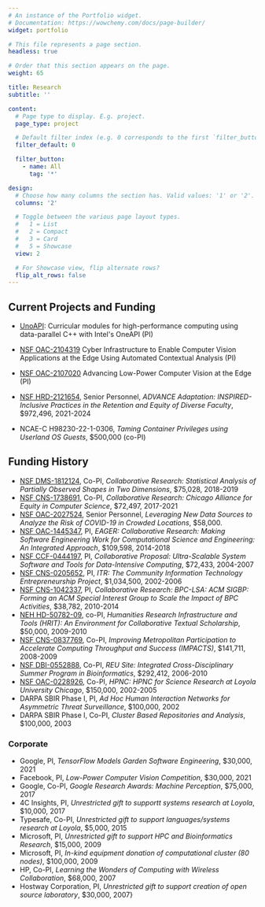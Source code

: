 ```yaml
---
# An instance of the Portfolio widget.
# Documentation: https://wowchemy.com/docs/page-builder/
widget: portfolio

# This file represents a page section.
headless: true

# Order that this section appears on the page.
weight: 65

title: Research
subtitle: ''

content:
  # Page type to display. E.g. project.
  page_type: project

  # Default filter index (e.g. 0 corresponds to the first `filter_button` instance below).
  filter_default: 0

  filter_button:
    - name: All
      tag: '*'

design:
  # Choose how many columns the section has. Valid values: '1' or '2'.
  columns: '2'

  # Toggle between the various page layout types.
  #   1 = List
  #   2 = Compact
  #   3 = Card
  #   5 = Showcase
  view: 2

  # For Showcase view, flip alternate rows?
  flip_alt_rows: false
---
```


## Current Projects and Funding

- [UnoAPI](https://unoapi.cs.luc.edu): Curricular modules for high-performance computing using data-parallel C++ with Intel's OneAPI (PI)

- [NSF OAC-2104319](https://nsf.gov/awardsearch/showAward?AWD_ID=2104319)
Cyber Infrastructure to Enable Computer Vision Applications at the Edge Using Automated Contextual Analysis (PI)

- [NSF OAC-2107020](https://nsf.gov/awardsearch/showAward?AWD_ID=2107020) Advancing Low-Power Computer Vision at the Edge (PI)

- [NSF HRD-2121654](https://www.nsf.gov/awardsearch/showAward?AWD_ID=2121654), Senior Personnel, *ADVANCE Adaptation: INSPIRED-Inclusive Practices in the Retention and Equity of Diverse Faculty*, \$972,496, 2021-2024

- NCAE-C H98230-22-1-0306, *Taming Container Privileges using Userland OS Guests*, \$500,000  (co-PI)


## Funding History

- [NSF DMS-1812124](https://www.nsf.gov/awardsearch/showAward?AWD_ID=1812124), Co-PI, *Collaborative Research: Statistical Analysis of Partially Observed Shapes in Two Dimensions*, \$75,028, 2018-2019
- [NSF CNS-1738691](https://www.nsf.gov/awardsearch/showAward?AWD_ID=1738691), Co-PI, *Collaborative Research: Chicago Alliance for Equity in Computer Science*, \$72,497, 2017-2021
-  [NSF OAC-2027524](https://www.nsf.gov/awardsearch/showAward?AWD_ID=2027524),
   Senior Personnel, *Leveraging New Data Sources to Analyze the Risk of COVID-19 in Crowded Locations*, \$58,000.
- [NSF OAC-1445347](https://www.nsf.gov/awardsearch/showAward?AWD_ID=1445347), PI, *EAGER: Collaborative Research: Making Software Engineering Work for Computational Science and Engineering: An Integrated Approach*, \$109,598, 2014-2018
- [NSF CCF-0444197](https://www.nsf.gov/awardsearch/showAward?AWD_ID=0444197), PI, *Collaborative Proposal: Ultra-Scalable System Software and Tools for Data-Intensive Computing*, \$72,433, 2004-2007
- [NSF CNS-0205652](https://www.nsf.gov/awardsearch/showAward?AWD_ID=0205652), PI, *ITR: The Community Information Technology Entrepreneurship Project*, \$1,034,500, 2002-2006
- [NSF CNS-1042337](https://www.nsf.gov/awardsearch/showAward?AWD_ID=1042337), PI, *Collaborative Research: BPC-LSA: ACM SIGBP: Forming an ACM Special Interest Group to Scale the Impact of BPC Activities*, \$38,782, 2010-2014
- [NEH HD-50782-09](https://securegrants.neh.gov/publicquery/main.aspx?f=1&gn=HD-50782-09), co-PI, *Humanities Research Infrastructure and Tools (HRIT): An Environment for Collaborative Textual Scholarship*, \$50,000, 2009-2010
- [NSF CNS-0837769](https://www.nsf.gov/awardsearch/showAward?AWD_ID=0837769), Co-PI, *Improving Metropolitan Participation to Accelerate Computing Throughput and Success (IMPACTS)*, \$141,711, 2008-2009
- [NSF DBI-0552888](https://www.nsf.gov/awardsearch/showAward?AWD_ID=0552888), Co-PI, *REU Site: Integrated Cross-Disciplinary Summer Program in Bioinformatics*, \$292,412, 2006-2010
- [NSF OAC-0228926](https://www.nsf.gov/awardsearch/showAward?AWD_ID=0228926), Co-PI, *HPNC: HPNC for Science Research at Loyola University Chicago*, \$150,000, 2002-2005
- DARPA SBIR Phase I, PI, *Ad Hoc Human Interaction Networks for Asymmetric Threat Surveillance*, \$100,000, 2002
- DARPA SBIR Phase I, Co-PI, *Cluster Based Repositories and Analysis*, \$100,000, 2003

### Corporate

- Google, PI, *TensorFlow Models Garden Software Engineering*, \$30,000, 2021
- Facebook, PI, *Low-Power Computer Vision Competition*, \$30,000, 2021
- Google, Co-PI, *Google Research Awards: Machine Perception*, \$75,000, 2017
- 4C Insights, PI, *Unrestricted gift to supportt systems research at
    Loyola*, \$10,000, 2017
- Typesafe, Co-PI, *Unrestricted gift to support languages/systems research at Loyola*, \$5,000, 2015
- Microsoft, PI, *Unrestricted gift to support HPC and Bioinformatics
    Research*, \$15,000, 2009
- Microsoft, PI, *In-kind equipment donation of computational cluster (80 nodes)*, \$100,000, 2009
- HP, Co-PI, *Learning the Wonders of Computing with Wireless Collaboration*, \$68,000, 2007
- Hostway Corporation, PI, *Unrestricted gift to support creation of open source laboratory*, \$30,000, 2007}
